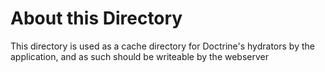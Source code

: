 About this Directory
====================

This directory is used as a cache directory for Doctrine's hydrators
by the application, and as such should be writeable by the webserver
